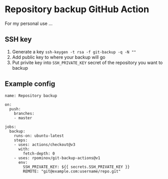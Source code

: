 # Repository backup GitHub Action

For my personal use ...

## SSH key

1. Generate a key `ssh-keygen -t rsa -f git-backup -q -N ""`
2. Add public key to where your backup will go
3. Put privite key into `SSH_PRIVATE_KEY` secret of the repository you want to backup

## Example config

```
name: Repository backup

on:
  push:
    branches:
    - master

jobs:
  backup:
    runs-on: ubuntu-latest
    steps:
    - uses: actions/checkout@v3
      with:
        fetch-depth: 0
    - uses: rpominov/git-backup-actions@v1
      env:
        SSH_PRIVATE_KEY: ${{ secrets.SSH_PRIVATE_KEY }}
        REMOTE: "git@example.com:username/repo.git"
```
